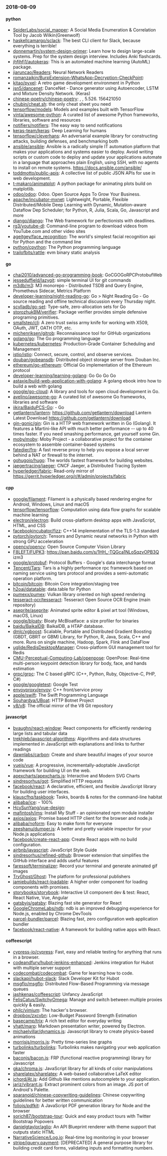 ### 2018-08-09

#### python
* [SpiderLabs/social_mapper](https://github.com/SpiderLabs/social_mapper): A Social Media Enumeration & Correlation Tool by Jacob Wilkin(Greenwolf)
* [haskellcamargo/sclack](https://github.com/haskellcamargo/sclack): The best CLI client for Slack, because everything is terrible!
* [donnemartin/system-design-primer](https://github.com/donnemartin/system-design-primer): Learn how to design large-scale systems. Prep for the system design interview. Includes Anki flashcards.
* [jhfjhfj1/autokeras](https://github.com/jhfjhfj1/autokeras): This is an automated machine learning (AutoML) package.
* [jiaruncao/Readers](https://github.com/jiaruncao/Readers): Neural Network Readers
* [romanzaikin/BurpExtension-WhatsApp-Decryption-CheckPoint](https://github.com/romanzaikin/BurpExtension-WhatsApp-Decryption-CheckPoint): 
* [kitao/pyxel](https://github.com/kitao/pyxel): A retro game development environment in Python
* [jsn5/dancenet](https://github.com/jsn5/dancenet): DanceNet - Dance generator using Autoencoder, LSTM and Mixture Density Network. (Keras)
* [chinese-poetry/chinese-poetry](https://github.com/chinese-poetry/chinese-poetry): , , 5.526. 156421050
* [chubin/cheat.sh](https://github.com/chubin/cheat.sh): the only cheat sheet you need
* [tensorflow/models](https://github.com/tensorflow/models): Models and examples built with TensorFlow
* [vinta/awesome-python](https://github.com/vinta/awesome-python): A curated list of awesome Python frameworks, libraries, software and resources
* [notifiers/notifiers](https://github.com/notifiers/notifiers): The easy way to send notifications
* [keras-team/keras](https://github.com/keras-team/keras): Deep Learning for humans
* [tensorflow/cleverhans](https://github.com/tensorflow/cleverhans): An adversarial example library for constructing attacks, building defenses, and benchmarking both
* [ansible/ansible](https://github.com/ansible/ansible): Ansible is a radically simple IT automation platform that makes your applications and systems easier to deploy. Avoid writing scripts or custom code to deploy and update your applications  automate in a language that approaches plain English, using SSH, with no agents to install on remote systems. https://docs.ansible.com/ansible/
* [toddmotto/public-apis](https://github.com/toddmotto/public-apis): A collective list of public JSON APIs for use in web development.
* [t-makaro/animatplot](https://github.com/t-makaro/animatplot): A python package for animating plots build on matplotlib.
* [odoo/odoo](https://github.com/odoo/odoo): Odoo. Open Source Apps To Grow Your Business.
* [apache/incubator-mxnet](https://github.com/apache/incubator-mxnet): Lightweight, Portable, Flexible Distributed/Mobile Deep Learning with Dynamic, Mutation-aware Dataflow Dep Scheduler; for Python, R, Julia, Scala, Go, Javascript and more
* [django/django](https://github.com/django/django): The Web framework for perfectionists with deadlines.
* [rg3/youtube-dl](https://github.com/rg3/youtube-dl): Command-line program to download videos from YouTube.com and other video sites
* [ageitgey/face_recognition](https://github.com/ageitgey/face_recognition): The world's simplest facial recognition api for Python and the command line
* [python/cpython](https://github.com/python/cpython): The Python programming language
* [trailofbits/rattle](https://github.com/trailofbits/rattle): evm binary static analysis

#### go
* [chai2010/advanced-go-programming-book](https://github.com/chai2010/advanced-go-programming-book):  GoCGOGoRPCProtobufWeb
* [jesseduffield/lazygit](https://github.com/jesseduffield/lazygit): simple terminal UI for git commands
* [m3db/m3](https://github.com/m3db/m3): M3 monorepo - Distributed TSDB and Query Engine, Prometheus Sidecar, Metrics Platform
* [developer-learning/night-reading-go](https://github.com/developer-learning/night-reading-go): Go  > Night Reading Go - Go source reading and offline technical discussion every Thursday night.
* [scylladb/go-set](https://github.com/scylladb/go-set): Type-safe, zero-allocation sets for Go
* [storozhukBM/verifier](https://github.com/storozhukBM/verifier): Package verifier provides simple defensive programing primitives.
* [smallstep/cli](https://github.com/smallstep/cli): A zero trust swiss army knife for working with X509, OAuth, JWT, OATH OTP, etc.
* [michenriksen/gitrob](https://github.com/michenriksen/gitrob): Reconnaissance tool for GitHub organizations
* [golang/go](https://github.com/golang/go): The Go programming language
* [kubernetes/kubernetes](https://github.com/kubernetes/kubernetes): Production-Grade Container Scheduling and Management
* [istio/istio](https://github.com/istio/istio): Connect, secure, control, and observe services.
* [douban/gobeansdb](https://github.com/douban/gobeansdb): Distributed object storage server from Douban Inc.
* [ethereum/go-ethereum](https://github.com/ethereum/go-ethereum): Official Go implementation of the Ethereum protocol
* [developer-learning/learning-golang](https://github.com/developer-learning/learning-golang): Go Go Go Go 
* [astaxie/build-web-application-with-golang](https://github.com/astaxie/build-web-application-with-golang): A golang ebook intro how to build a web with golang
* [google/go-cloud](https://github.com/google/go-cloud): A library and tools for open cloud development in Go.
* [avelino/awesome-go](https://github.com/avelino/awesome-go): A curated list of awesome Go frameworks, libraries and software
* [iikira/BaiduPCS-Go](https://github.com/iikira/BaiduPCS-Go):  - Go
* [getlantern/lantern](https://github.com/getlantern/lantern):  https://github.com/getlantern/download  Lantern Latest Download https://github.com/getlantern/download 
* [gin-gonic/gin](https://github.com/gin-gonic/gin): Gin is a HTTP web framework written in Go (Golang). It features a Martini-like API with much better performance -- up to 40 times faster. If you need smashing performance, get yourself some Gin.
* [moby/moby](https://github.com/moby/moby): Moby Project - a collaborative project for the container ecosystem to assemble container-based systems
* [fatedier/frp](https://github.com/fatedier/frp): A fast reverse proxy to help you expose a local server behind a NAT or firewall to the internet.
* [gohugoio/hugo](https://github.com/gohugoio/hugo): The worlds fastest framework for building websites.
* [jaegertracing/jaeger](https://github.com/jaegertracing/jaeger): CNCF Jaeger, a Distributed Tracing System
* [hyperledger/fabric](https://github.com/hyperledger/fabric): Read-only mirror of https://gerrit.hyperledger.org/r/#/admin/projects/fabric

#### cpp
* [google/filament](https://github.com/google/filament): Filament is a physically based rendering engine for Android, Windows, Linux and macOS
* [tensorflow/tensorflow](https://github.com/tensorflow/tensorflow): Computation using data flow graphs for scalable machine learning
* [electron/electron](https://github.com/electron/electron): Build cross-platform desktop apps with JavaScript, HTML, and CSS
* [facebookincubator/fizz](https://github.com/facebookincubator/fizz): C++14 implementation of the TLS-1.3 standard
* [pytorch/pytorch](https://github.com/pytorch/pytorch): Tensors and Dynamic neural networks in Python with strong GPU acceleration
* [opencv/opencv](https://github.com/opencv/opencv): Open Source Computer Vision Library
* [F8LEFT/FUPK3](https://github.com/F8LEFT/FUPK3): https://pan.baidu.com/s/1HH_-TQGca1NLoSqzvOPB3Q izm3
* [google/protobuf](https://github.com/google/protobuf): Protocol Buffers - Google's data interchange format
* [Tencent/Tars](https://github.com/Tencent/Tars): Tars is a highly performance rpc framework based on naming service using tars protocol and provides a semi-automatic operation platform.
* [bitcoin/bitcoin](https://github.com/bitcoin/bitcoin): Bitcoin Core integration/staging tree
* [h2oai/datatable](https://github.com/h2oai/datatable): data.table for Python
* [pumexx/pumex](https://github.com/pumexx/pumex): Vulkan library oriented on high speed rendering
* [tesseract-ocr/tesseract](https://github.com/tesseract-ocr/tesseract): Tesseract Open Source OCR Engine (main repository)
* [aseprite/aseprite](https://github.com/aseprite/aseprite): Animated sprite editor & pixel art tool (Windows, macOS, Linux)
* [google/bloaty](https://github.com/google/bloaty): Bloaty McBloatface: a size profiler for binaries
* [baidu/BaikalDB](https://github.com/baidu/BaikalDB): BaikalDB, a HTAP database.
* [dmlc/xgboost](https://github.com/dmlc/xgboost): Scalable, Portable and Distributed Gradient Boosting (GBDT, GBRT or GBM) Library, for Python, R, Java, Scala, C++ and more. Runs on single machine, Hadoop, Spark, Flink and DataFlow
* [uglide/RedisDesktopManager](https://github.com/uglide/RedisDesktopManager):  Cross-platform GUI management tool for Redis
* [CMU-Perceptual-Computing-Lab/openpose](https://github.com/CMU-Perceptual-Computing-Lab/openpose): OpenPose: Real-time multi-person keypoint detection library for body, face, and hands estimation
* [grpc/grpc](https://github.com/grpc/grpc): The C based gRPC (C++, Python, Ruby, Objective-C, PHP, C#)
* [google/googletest](https://github.com/google/googletest): Google Test
* [envoyproxy/envoy](https://github.com/envoyproxy/envoy): C++ front/service proxy
* [apple/swift](https://github.com/apple/swift): The Swift Programming Language
* [Souhardya/UBoat](https://github.com/Souhardya/UBoat): HTTP Botnet Project
* [v8/v8](https://github.com/v8/v8): The official mirror of the V8 Git repository

#### javascript
* [bvaughn/react-window](https://github.com/bvaughn/react-window): React components for efficiently rendering large lists and tabular data
* [trekhleb/javascript-algorithms](https://github.com/trekhleb/javascript-algorithms): Algorithms and data structures implemented in JavaScript with explanations and links to further readings
* [dawnlabs/carbon](https://github.com/dawnlabs/carbon):  Create and share beautiful images of your source code
* [vuejs/vue](https://github.com/vuejs/vue):  A progressive, incrementally-adoptable JavaScript framework for building UI on the web.
* [apexcharts/apexcharts.js](https://github.com/apexcharts/apexcharts.js):  Interactive and Modern SVG Charts
* [sindresorhus/got](https://github.com/sindresorhus/got): Simplified HTTP requests
* [facebook/react](https://github.com/facebook/react): A declarative, efficient, and flexible JavaScript library for building user interfaces.
* [klauscfhq/taskbook](https://github.com/klauscfhq/taskbook):  Tasks, boards & notes for the command-line habitat
* [alibaba/ice](https://github.com/alibaba/ice):   -  100%
* [HcySunYang/vue-design](https://github.com/HcySunYang/vue-design): 
* [mafintosh/ims](https://github.com/mafintosh/ims): Install My Stuff - an opinionated npm module installer
* [axios/axios](https://github.com/axios/axios): Promise based HTTP client for the browser and node.js
* [alibaba/noform](https://github.com/alibaba/noform): Easy to make form for everyone
* [zeeshanu/dumper.js](https://github.com/zeeshanu/dumper.js): A better and pretty variable inspector for your Node.js applications
* [facebook/create-react-app](https://github.com/facebook/create-react-app): Create React apps with no build configuration.
* [airbnb/javascript](https://github.com/airbnb/javascript): JavaScript Style Guide
* [sindresorhus/refined-github](https://github.com/sindresorhus/refined-github): Browser extension that simplifies the GitHub interface and adds useful features
* [faressoft/terminalizer](https://github.com/faressoft/terminalizer):  Record your terminal and generate animated gif images
* [TryGhost/Ghost](https://github.com/TryGhost/Ghost): The platform for professional publishers
* [jamiebuilds/react-loadable](https://github.com/jamiebuilds/react-loadable):  A higher order component for loading components with promises.
* [storybooks/storybook](https://github.com/storybooks/storybook): Interactive UI component dev & test: React, React Native, Vue, Angular
* [gatsbyjs/gatsby](https://github.com/gatsbyjs/gatsby):  Blazing fast site generator for React
* [GoogleChromeLabs/ndb](https://github.com/GoogleChromeLabs/ndb): ndb is an improved debugging experience for Node.js, enabled by Chrome DevTools
* [parcel-bundler/parcel](https://github.com/parcel-bundler/parcel):  Blazing fast, zero configuration web application bundler
* [facebook/react-native](https://github.com/facebook/react-native): A framework for building native apps with React.

#### coffeescript
* [cypress-io/cypress](https://github.com/cypress-io/cypress): Fast, easy and reliable testing for anything that runs in a browser.
* [codeandfury/hubot-jenkins-enhanced](https://github.com/codeandfury/hubot-jenkins-enhanced): Jenkins integration for Hubot with multiple server support
* [codecombat/codecombat](https://github.com/codecombat/codecombat): Game for learning how to code.
* [slackapi/hubot-slack](https://github.com/slackapi/hubot-slack): Slack Developer Kit for Hubot
* [msgflo/msgflo](https://github.com/msgflo/msgflo): Distributed Flow-Based Programming via message queues
* [jashkenas/coffeescript](https://github.com/jashkenas/coffeescript): Unfancy JavaScript
* [FelisCatus/SwitchyOmega](https://github.com/FelisCatus/SwitchyOmega): Manage and switch between multiple proxies quickly & easily.
* [philc/vimium](https://github.com/philc/vimium): The hacker's browser.
* [dropbox/zxcvbn](https://github.com/dropbox/zxcvbn): Low-Budget Password Strength Estimation
* [basecamp/trix](https://github.com/basecamp/trix): A rich text editor for everyday writing
* [yhatt/marp](https://github.com/yhatt/marp): Markdown presentation writer, powered by Electron.
* [michaelvillar/dynamics.js](https://github.com/michaelvillar/dynamics.js): Javascript library to create physics-based animations
* [morrisjs/morris.js](https://github.com/morrisjs/morris.js): Pretty time-series line graphs
* [turbolinks/turbolinks](https://github.com/turbolinks/turbolinks): Turbolinks makes navigating your web application faster
* [baconjs/bacon.js](https://github.com/baconjs/bacon.js): FRP (functional reactive programming) library for Javascript
* [gka/chroma.js](https://github.com/gka/chroma.js): JavaScript library for all kinds of color manipulations
* [sharelatex/sharelatex](https://github.com/sharelatex/sharelatex): A web-based collaborative LaTeX editor
* [ichord/At.js](https://github.com/ichord/At.js): Add Github like mentions autocomplete to your application.
* [jariz/vibrant.js](https://github.com/jariz/vibrant.js): Extract prominent colors from an image. JS port of Android's Palette.
* [sparanoid/chinese-copywriting-guidelines](https://github.com/sparanoid/chinese-copywriting-guidelines): Chinese copywriting guidelines for better written communication
* [foliojs/pdfkit](https://github.com/foliojs/pdfkit): A JavaScript PDF generation library for Node and the browser
* [sorich87/bootstrap-tour](https://github.com/sorich87/bootstrap-tour): Quick and easy product tours with Twitter Bootstrap Popovers
* [danielgtaylor/aglio](https://github.com/danielgtaylor/aglio): An API Blueprint renderer with theme support that outputs static HTML
* [NarrativeScience/Log.io](https://github.com/NarrativeScience/Log.io): Real-time log monitoring in your browser
* [stripe/jquery.payment](https://github.com/stripe/jquery.payment): [DEPRECATED] A general purpose library for building credit card forms, validating inputs and formatting numbers.
